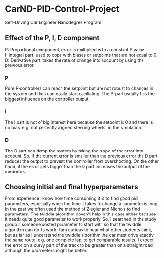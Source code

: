 # CarND-PID-Control-Project
Self-Driving Car Engineer Nanodegree Program
   
## Effect of the P, I, D component
P: Proportional component, error is multiplied with a constant P value.   
I: Integral part, used to cope with biases or setpoints that are not equal to 0.
D: Derivative part, takes the rate of change into account by using the previous error.

### P
Pure P-controllers can reach the setpoint but are not robust to changes in the system and thus can easily start oscillating. The P-part usually has the biggest influence on the controller output.

### I
The I part is not of big interest here because the setpoint is 0 and there is no bias, e.g. not perfectly aligned steering wheels, in the simulation. 

### D
The D part can damp the system by taking the slope of the error into account. So, if the current error is smaller than the previous error the D part reduces the output to prevent the controller from overshooting. On the other hand, if the error gets bigger than the D part increases the output of the controller.

## Choosing initial and final hyperparameters
From experience I know how time consuming it is to find good pid parameters, especially when the time it takes to change a parameter is long. In the past we often used the method of Ziegler and Nichols to find parameters.
The twiddle algorithm doesn't help in this case either because it needs quite good parameter to work properly. So, I searched in the study group if someone posted parameter to start with so that the twiddle algorithm can do its work. I am curious to hear what other students think, but as far as I understand the twiddle algorithm the car must drive exactly the same route, e.g. one complete lap, to get comparable results. I expect the error on a curvy part of the track to be greater than on a straight road although the parameters might be better.
